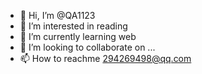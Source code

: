 - 👋 Hi, I’m @QA1123
- 👀 I’m interested in reading
- 🌱 I’m currently learning web
- 💞️ I’m looking to collaborate on ...
- 📫 How to reachme 294269498@qq.com

<!---
QA1123/QA1123 is a ✨ special ✨ repository because its `README.md` (this file) appears on your GitHub profile.
You can click the Preview link to take a look at your changes.
--->
